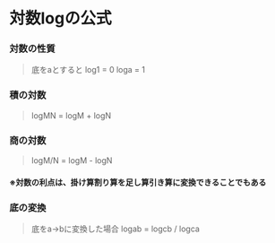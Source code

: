 # 対数logの公式

### 対数の性質
> 底をaとすると
> log1 = 0
> loga = 1

### 積の対数
> logMN = logM + logN

### 商の対数
> logM/N = logM - logN

#### ※対数の利点は、掛け算割り算を足し算引き算に変換できることでもある

### 底の変換
> 底をa->bに変換した場合
> logab = logcb / logca


